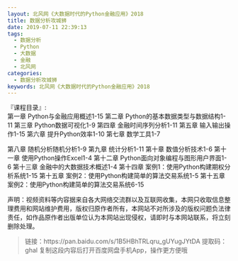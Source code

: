 ```yaml
---
layout: 北风网《大数据时代的Python金融应用》2018
title: 数据分析攻城狮
date: 2019-07-11 22:39:13
tags:
  - 数据分析
  - Python
  - 大数据
  - 金融
  - 北风网
categories:
  - 数据分析攻城狮
keywords: 北风网《大数据时代的Python金融应用》2018   
---
```

『课程目录』:  
第一章 Python与金融应用概述1-15
第二章 Python的基本数据类型与数据结构1-11
第三章 Python数据可视化1-9
第四章 金融时间序列分析1-11
第五章 输入输出操作1-15
第六章 提升Python效率1-10
第七章 数学工具1-7
<!-- more -->   
第八章 随机分析随机分析1-9
第九章 统计分析1-11
第十章 数值分析技术1-6
第十一章 使用Python操作Excel1-4
第十二章 Python面向对象编程与图形用户界面1-6
第十三章 金融中的大数据技术概述1-4
第十四章 案例1：使用Python构建期权分析系统1-15
第十五章 案例2：使用Python构建简单的算法交易系统1-5
第十五章 案例2：使用Python构建简单的算法交易系统6-15
<div class="post-copyright">
    <div class="post-copyright__author">
      <span class="post-copyright-meta">声明：视频资料等内容据来自各大网络交流群以及互联网收集，本网只收取信息整理费用和网站维护费用，版权归原作者所有，本网站不对所涉及的版权问题负法律责任，如作品原作者出版单位认为本网站出现侵权，请即时与本网站联系，将立刻删除处理。 </span>
    </div>
</div>

<blockquote class="blockquote-center">
链接：https://pan.baidu.com/s/1B5HBhTRLqru_gUYugJYtDA 
提取码：ghal 
复制这段内容后打开百度网盘手机App，操作更方便哦
</blockquote>


